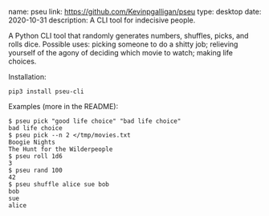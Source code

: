 name: pseu
link: https://github.com/Kevinpgalligan/pseu
type: desktop
date: 2020-10-31
description: A CLI tool for indecisive people.

A Python CLI tool that randomly generates numbers, shuffles, picks, and rolls dice. Possible uses: picking someone to do a shitty job; relieving yourself of the agony of deciding which movie to watch; making life choices.

Installation:

	pip3 install pseu-cli

Examples (more in the README):

	$ pseu pick "good life choice" "bad life choice"
	bad life choice
	$ pseu pick --n 2 </tmp/movies.txt
	Boogie Nights
	The Hunt for the Wilderpeople
	$ pseu roll 1d6
	3
	$ pseu rand 100
	42
	$ pseu shuffle alice sue bob
	bob
	sue
	alice

